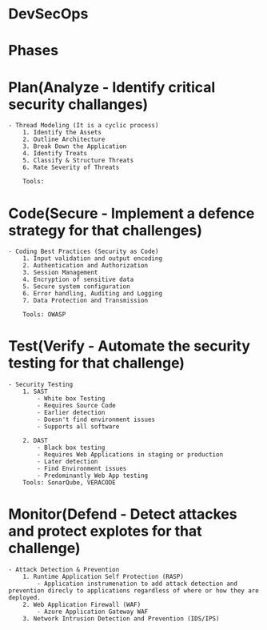 # DevSecOps

# Phases

# Plan(Analyze - Identify critical security challanges)
    - Thread Modeling (It is a cyclic process)
        1. Identify the Assets
        2. Outline Architecture
        3. Break Down the Application
        4. Identify Treats
        5. Classify & Structure Threats
        6. Rate Severity of Threats	

        Tools:
    
# Code(Secure - Implement a defence strategy for that challenges)
    - Coding Best Practices (Security as Code)
        1. Input validation and output encoding
        2. Authentication and Authorization
        3. Session Management
        4. Encryption of sensitive data
        5. Secure system configuration
        6. Error handling, Auditing and Logging
        7. Data Protection and Transmission
        
        Tools: OWASP		
    
# Test(Verify - Automate the security testing for that challenge)
    - Security Testing
        1. SAST
            - White box Testing
            - Requires Source Code
            - Earlier detection
            - Doesn't find environment issues
            - Supports all software
            
        2. DAST
            - Black box testing
            - Requires Web Applications in staging or production
            - Later detection 
            - Find Environment issues
            - Predominantly Web App testing
        Tools: SonarQube, VERACODE		   
    
# Monitor(Defend - Detect attackes and protect explotes for that challenge)
    - Attack Detection & Prevention
        1. Runtime Application Self Protection (RASP)
            - Application instrumenation to add attack detection and prevention direcly to applications regardless of where or how they are deployed.
        2. Web Application Firewall (WAF)
            - Azure Application Gateway WAF
        3. Network Intrusion Detection and Prevention (IDS/IPS)